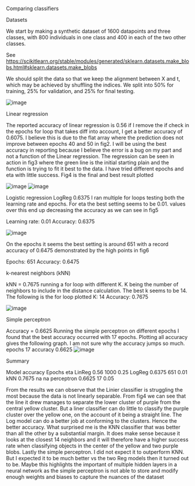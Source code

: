 Comparing classifiers


Datasets

We start by making a synthetic dataset of 1600 datapoints and three classes, with 800 individuals in one class and 400 in each of the two other classes. 

See https://scikitlearn.org/stable/modules/generated/sklearn.datasets.make_blobs.html#sklearn.datasets.make_blobs

We should split the data so that we keep the alignment
between X and t, which may be achieved by shuffling the indices. We split into 50% for training,
25% for validation, and 25% for final testing.

![image](https://user-images.githubusercontent.com/61973661/149365567-a7a75408-ac72-468f-b267-d6c0bece0f6b.png)



Linear regression

The reported accuracy of linear regression is 0.56 if I remove
the if check in the epochs for loop that takes diff into
account, I get a better accuracy of 0.6075. I believe this is
due to the flat array where the prediction does not improve
between epochs 40 and 50 in fig2. I will be using the best
accuracy in reporting because I believe the error is a bug on
my part and not a function of the Linear regression.
The regression can be seen in action in fig3 where the green
line is the initial starting plain and the function is trying to fit
it best to the data. I have tried different epochs and eta with
little success. Fig4 is the final and best result plotted

![image](https://user-images.githubusercontent.com/61973661/149365752-7d6e4d18-76e9-4f2a-9fe9-0ebd3459a8a3.png)
![image](https://user-images.githubusercontent.com/61973661/149365779-f37211e7-9038-49e4-9459-94f9470149e0.png)



Logistic regression
LogReg 0.6375
I ran multiple for loops testing both the learning rate and epochs. For eta the best setting seems to
be 0.01. values over this end up decreasing the accuracy as we can see in fig5

Learning rate: 0.01 Accuracy: 0.6375

![image](https://user-images.githubusercontent.com/61973661/149365880-7e8cd786-a60a-45da-958a-cf0f354db6e8.png)

On the epochs it seems the best setting is around 651 with a record accuracy of 0.6475
demonstrated by the high points in fig6

Epochs: 651 Accuracy: 0.6475



k-nearest neighbors (kNN)

kNN = 0.7675
running a for loop with different K. K being the number of neighbors to include in the distance
calculation. The best k seems to be 14. The following is the for loop plotted 
K: 14 Accuracy: 0.7675

![image](https://user-images.githubusercontent.com/61973661/149366017-74486def-8bb7-4f8b-bac6-d29bbf26ba05.png)


Simple perceptron

Accuracy = 0.6625
Running the simple perceptron on different epochs I found that the best accuracy occurred with 17
epochs. Plotting all accuracy gives the following graph. I am not sure why the accuracy jumps so
much. 
epochs 17 accuracy 0.6625
![image](https://user-images.githubusercontent.com/61973661/149366137-c5bac1f3-1b21-44ec-b842-5995221ccca3.png)



Summary

Model accuracy Epochs eta
LinReg 0.56 1000 0.25
LogReg 0.6375 651 0.01
kNN 0.7675 na na
perceptron 0.6625 17 0.05

From the results we can observe that the Linier classifier is struggling the most because the data is
not linearly separable. From fig4 we can see that the line it drew manages to separate the lower
cluster of purple from the central yellow cluster. But a liner classifier can do little to classify the
purple cluster over the yellow one, on the account of it being a straight line. The Log model can do a
better job at conforming to the clusters. Hence the better accuracy.
What surprised me is the KNN classifier that was better than all the other by a substantial margin. It
does make sense because it looks at the closest 14 neighbors and it will therefore have a higher
success rate when classifying objects in the center of the yellow and two purple blobs.
Lastly the simple perceptron. I did not expect it to outperform KNN. But I expected it to be much
better vs the two Reg models then it turned out to be. Maybe this highlights the important of
multiple hidden layers in a neural network as the simple perceptron is not able to store and modify
enough weights and biases to capture the nuances of the dataset 
